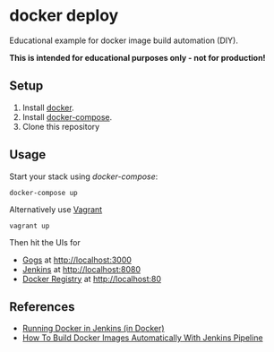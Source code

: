 # docker deploy

Educational example for docker image build automation (DIY).

**This is intended for educational purposes only - not for production!**

## Setup

1. Install [docker](http://docker.io).
2. Install [docker-compose](http://docs.docker.com/compose/install/).
3. Clone this repository

## Usage

Start your stack using *docker-compose*:

    docker-compose up

Alternatively use [Vagrant](https://www.vagrantup.com/)

    vagrant up

Then hit the UIs for

- [Gogs](https://gogs.io/) at [http://localhost:3000](http://localhost:3000)
- [Jenkins](https://jenkins.io/) at [http://localhost:8080](http://localhost:8080)
- [Docker Registry](https://github.com/kwk/docker-registry-frontend) at [http://localhost:80](http://localhost:80)

## References

- [Running Docker in Jenkins (in Docker)](http://container-solutions.com/running-docker-in-jenkins-in-docker/)
- [How To Build Docker Images Automatically With Jenkins Pipeline](https://blog.nimbleci.com/2016/08/31/how-to-build-docker-images-automatically-with-jenkins-pipeline/)